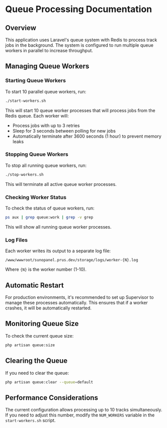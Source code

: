 # Queue Processing Documentation

## Overview

This application uses Laravel's queue system with Redis to process track jobs in the background. The system is configured to run multiple queue workers in parallel to increase throughput.

## Managing Queue Workers

### Starting Queue Workers

To start 10 parallel queue workers, run:

```bash
./start-workers.sh
```

This will start 10 queue worker processes that will process jobs from the Redis queue. Each worker will:
- Process jobs with up to 3 retries
- Sleep for 3 seconds between polling for new jobs
- Automatically terminate after 3600 seconds (1 hour) to prevent memory leaks

### Stopping Queue Workers

To stop all running queue workers, run:

```bash
./stop-workers.sh
```

This will terminate all active queue worker processes.

### Checking Worker Status

To check the status of queue workers, run:

```bash
ps aux | grep queue:work | grep -v grep
```

This will show all running queue worker processes.

### Log Files

Each worker writes its output to a separate log file:

```
/www/wwwroot/sunopanel.prus.dev/storage/logs/worker-{N}.log
```

Where `{N}` is the worker number (1-10).

## Automatic Restart

For production environments, it's recommended to set up Supervisor to manage these processes automatically. This ensures that if a worker crashes, it will be automatically restarted.

## Monitoring Queue Size

To check the current queue size:

```bash
php artisan queue:size
```

## Clearing the Queue

If you need to clear the queue:

```bash
php artisan queue:clear --queue=default
```

## Performance Considerations

The current configuration allows processing up to 10 tracks simultaneously. If you need to adjust this number, modify the `NUM_WORKERS` variable in the `start-workers.sh` script. 